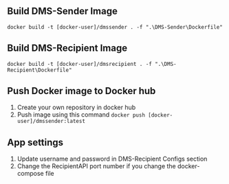 ## Build DMS-Sender Image
`docker build -t [docker-user]/dmssender . -f ".\DMS-Sender\Dockerfile"`

## Build DMS-Recipient Image
`docker build -t [docker-user]/dmsrecipient . -f ".\DMS-Recipient\Dockerfile"`

## Push Docker image to Docker hub
1. Create your own repository in docker hub 
2. Push image using this command
`docker push [docker-user]/dmssender:latest`

## App settings
1. Update username and password in DMS-Recipient Configs section
2. Change the RecipientAPI port number if you change the docker-compose file 
